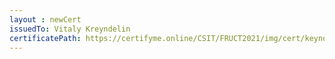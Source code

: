 ```yaml
--- 
layout : newCert 
issuedTo: Vitaly Kreyndelin 
certificatePath: https://certifyme.online/CSIT/FRUCT2021/img/cert/keynote/VitalyKreyndelin_d1258.png
--- 
```

